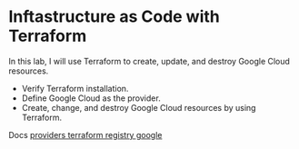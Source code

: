 # Inftastructure as Code with Terraform

In this lab, I will use Terraform to create, update, and destroy Google Cloud resources.
- Verify Terraform installation.
- Define Google Cloud as the provider.
- Create, change, and destroy Google Cloud resources by using Terraform.

Docs [providers terraform registry google](https://registry.terraform.io/providers/hashicorp/google/latest)
